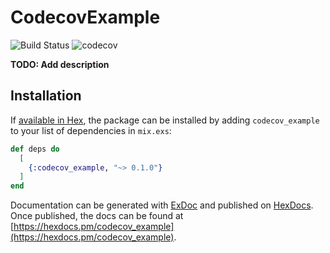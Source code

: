 # CodecovExample

![Build Status](https://travis-ci.com/Chensienyong/badges-git.svg?branch=master)
![codecov](https://codecov.io/gh/Chensienyong/badges-git/branch/master/graph/badge.svg)

**TODO: Add description**

## Installation

If [available in Hex](https://hex.pm/docs/publish), the package can be installed
by adding `codecov_example` to your list of dependencies in `mix.exs`:

```elixir
def deps do
  [
    {:codecov_example, "~> 0.1.0"}
  ]
end
```

Documentation can be generated with [ExDoc](https://github.com/elixir-lang/ex_doc)
and published on [HexDocs](https://hexdocs.pm). Once published, the docs can
be found at [https://hexdocs.pm/codecov_example](https://hexdocs.pm/codecov_example).

